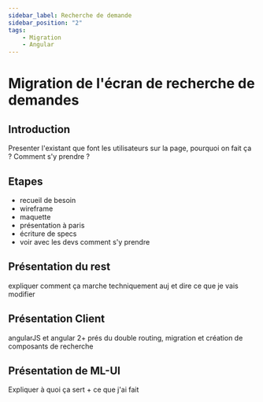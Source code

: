 ```yaml
---
sidebar_label: Recherche de demande
sidebar_position: "2"
tags: 
    - Migration
    - Angular
---
```

# Migration de l'écran de recherche de demandes

## Introduction

Presenter l'existant que font les utilisateurs sur la page, pourquoi on fait ça ? Comment s'y prendre ?

## Etapes

- recueil de besoin
- wireframe
- maquette
- présentation à paris
- écriture de specs
- voir avec les devs comment s'y prendre

## Présentation du rest

expliquer comment ça marche techniquement auj et dire ce que je vais modifier

## Présentation Client

angularJS et angular 2+ prés du double routing, migration et création de composants de recherche

## Présentation de ML-UI

Expliquer à quoi ça sert + ce que j'ai fait

